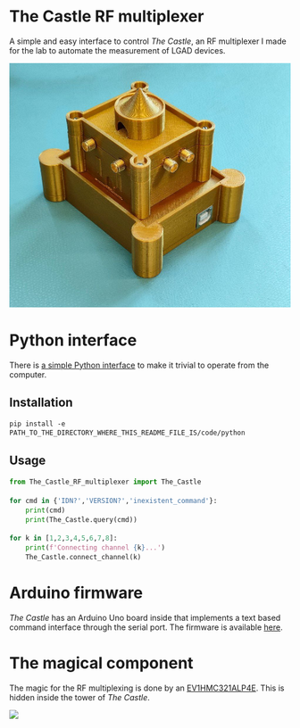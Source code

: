 # The Castle RF multiplexer

A simple and easy interface to control *The Castle*, an RF multiplexer I made for the lab to automate the measurement of LGAD devices.

![A picture of The Castle](img/photo_2022-07-28_13-09-47.jpg)

# Python interface

There is [a simple Python interface](code/python) to make it trivial to operate from the computer.

## Installation

```
pip install -e PATH_TO_THE_DIRECTORY_WHERE_THIS_README_FILE_IS/code/python
```

## Usage

```python
from The_Castle_RF_multiplexer import The_Castle

for cmd in {'IDN?','VERSION?','inexistent_command'}:
	print(cmd)
	print(The_Castle.query(cmd))

for k in [1,2,3,4,5,6,7,8]:
	print(f'Connecting channel {k}...')
	The_Castle.connect_channel(k)
```

# Arduino firmware

*The Castle* has an Arduino Uno board inside that implements a text based command interface through the serial port. The firmware is available [here](code/arduino).

# The magical component

The magic for the RF multiplexing is done by an [EV1HMC321ALP4E](https://www.analog.com/media/en/technical-documentation/data-sheets/hmc321a.pdf). This is hidden inside the tower of *The Castle*.

![](https://media.digikey.com/Photos/Analog%20Devices%20Photos/EV1HMC321ALP4E.JPG)
